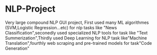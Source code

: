 # NLP-Project
Very large compound NLP GUI project, First used many ML algorithmes (SVM,Logistic Regression...etc) for nlp tasks like "News Classification",seconedly used specialized NLP tools for task like "Text Summerization",Thirdly used Deep Learning for NLP task like"Machine Translation",fourthly web scraping and pre-trained models for task"Code Generation"

